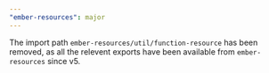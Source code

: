 ```yaml
---
"ember-resources": major
---
```


The import path `ember-resources/util/function-resource` has been removed,
as all the relevent exports have been available from `ember-resources` since v5.
